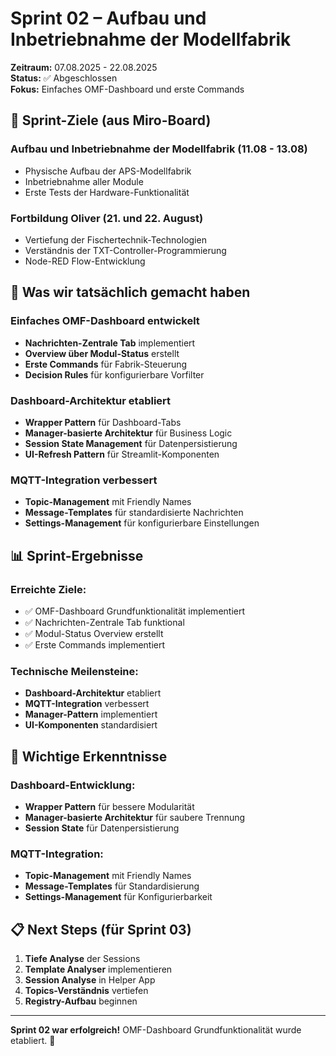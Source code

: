 # Sprint 02 – Aufbau und Inbetriebnahme der Modellfabrik

**Zeitraum:** 07.08.2025 - 22.08.2025  
**Status:** ✅ Abgeschlossen  
**Fokus:** Einfaches OMF-Dashboard und erste Commands

## 🎯 Sprint-Ziele (aus Miro-Board)

### **Aufbau und Inbetriebnahme der Modellfabrik** (11.08 - 13.08)
- Physische Aufbau der APS-Modellfabrik
- Inbetriebnahme aller Module
- Erste Tests der Hardware-Funktionalität

### **Fortbildung Oliver** (21. und 22. August)
- Vertiefung der Fischertechnik-Technologien
- Verständnis der TXT-Controller-Programmierung
- Node-RED Flow-Entwicklung

## 🚀 Was wir tatsächlich gemacht haben

### **Einfaches OMF-Dashboard entwickelt**
- **Nachrichten-Zentrale Tab** implementiert
- **Overview über Modul-Status** erstellt
- **Erste Commands** für Fabrik-Steuerung
- **Decision Rules** für konfigurierbare Vorfilter

### **Dashboard-Architektur etabliert**
- **Wrapper Pattern** für Dashboard-Tabs
- **Manager-basierte Architektur** für Business Logic
- **Session State Management** für Datenpersistierung
- **UI-Refresh Pattern** für Streamlit-Komponenten

### **MQTT-Integration verbessert**
- **Topic-Management** mit Friendly Names
- **Message-Templates** für standardisierte Nachrichten
- **Settings-Management** für konfigurierbare Einstellungen

## 📊 Sprint-Ergebnisse

### **Erreichte Ziele:**
- ✅ OMF-Dashboard Grundfunktionalität implementiert
- ✅ Nachrichten-Zentrale Tab funktional
- ✅ Modul-Status Overview erstellt
- ✅ Erste Commands implementiert

### **Technische Meilensteine:**
- **Dashboard-Architektur** etabliert
- **MQTT-Integration** verbessert
- **Manager-Pattern** implementiert
- **UI-Komponenten** standardisiert

## 🔗 Wichtige Erkenntnisse

### **Dashboard-Entwicklung:**
- **Wrapper Pattern** für bessere Modularität
- **Manager-basierte Architektur** für saubere Trennung
- **Session State** für Datenpersistierung

### **MQTT-Integration:**
- **Topic-Management** mit Friendly Names
- **Message-Templates** für Standardisierung
- **Settings-Management** für Konfigurierbarkeit

## 📋 Next Steps (für Sprint 03)

1. **Tiefe Analyse** der Sessions
2. **Template Analyser** implementieren
3. **Session Analyse** in Helper App
4. **Topics-Verständnis** vertiefen
5. **Registry-Aufbau** beginnen

---

**Sprint 02 war erfolgreich!** OMF-Dashboard Grundfunktionalität wurde etabliert. 🎉
